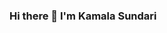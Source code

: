 ### Hi there 👋 I'm Kamala Sundari

<!--

Here are some ideas to get you started:

- 🔭 I’m currently working on OpenTurf
- 🌱 I’m currently learning Backend with Nodejs
- 👯 I’m looking to collaborate on innovative projects that push the boundaries of Full Stack web development
- 💬 Ask me about React
- 📫 How to reach me: kamalasundarraj99@gmail.com

-->
